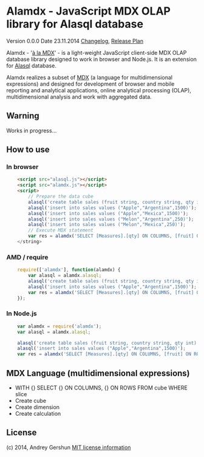 # Alamdx - JavaScript MDX OLAP library for Alasql database

Version 0.0.0 Date 23.11.2014  [Changelog](CHANGELOG.md), [Release Plan](RELEASES.md)

Alamdx - '[à la MDX](http://en.wiktionary.org/wiki/%C3%A0_la)' - is a light-weight JavaScript client-side MDX OLAP database library designed to work in browser and Node.js. It is an extension for [Alasql](https://github.com/agershun/alasql) database.

Alamdx realizes a subset of [MDX](http://en.wikipedia.org/wiki/MultiDimensional_eXpressions) (a language for multidimensional expressions) and designed for development of browser and mobile reporting and analytical applications, online analytical processing (OLAP), multidimensional analysis and work with aggregated data.

## Warning

Works in progress...


## How to use

### In browser

```html
    <script src="alasql.js"></script>
    <script src="alamdx.js"></script>
    <script>
    	// Prepare the data cube
    	alasql('create table sales (fruit string, country string, qty int)');
    	alasql('insert into sales values ("Apple","Argentina",1500)');
    	alasql('insert into sales values ("Apple","Mexica",1500)');
    	alasql('insert into sales values ("Melon","Argentina",250)');
    	alasql('insert into sales values ("Melon","Mexica",250)');
    	// Execute MDX statement
    	var res = alamdx('SELECT [Measures].[qty] ON COLUMNS, [fruit] ON ROWS FROM sales');
    </string>
```

### AMD / require

```js
	require(['alamdx'], function(alamdx) {
		var alasql = alamdx.alasql;
    	alasql('create table sales (fruit string, country string, qty int)');
    	alasql('insert into sales values ("Apple","Argentina",1500)');
    	var res = alamdx('SELECT [Measures].[qty] ON COLUMNS, [fruit] ON ROWS FROM sales');
	});
```

### In Node.js

```js
	var alamdx = require('alamdx');
	var alasql = alamdx.alasql;

	alasql('create table sales (fruit string, country string, qty int)');
	alasql('insert into sales values ("Apple","Argentina",1500)');
	var res = alamdx('SELECT [Measures].[qty] ON COLUMNS, [fruit] ON ROWS FROM sales');
```

## MDX Language (multidimensional expressions)

* WITH {} SELECT {} ON COLUMNS, {} ON ROWS FROM cube WHERE slice 
* Create cube
* Create dimension
* Create calculation

## License

(c) 2014, Andrey Gershun [MIT license information](LICENSE)


